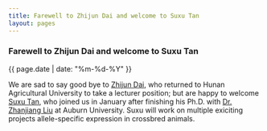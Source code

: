 ```yaml
---
title: Farewell to Zhijun Dai and welcome to Suxu Tan
layout: pages
---
```


### Farewell to Zhijun Dai and welcome to Suxu Tan

{{ page.date | date: "%m-%d-%Y" }}

We are sad to say good bye to <a href="{{ site.baseurl }}/people.html">Zhijun Dai</a>, who returned to Hunan Agricultural University to take a lecturer position; but are happy to welcome <a href="{{ site.baseurl }}/people.html">Suxu Tan</a>, who joined us in January after finishing his Ph.D. with <a href="http://www.auburn.edu/academic/agriculture/fisheries/genomics/" target="blank">Dr. Zhanjiang Liu</a> at Auburn University. Suxu will work on multiple exiciting projects allele-specific expression in crossbred animals.
